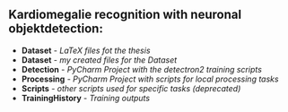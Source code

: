 ## Kardiomegalie recognition with neuronal objektdetection:

- **Dataset** - *LaTeX files fot the thesis*
- **Dataset** - *my created files for the Dataset*
- **Detection** - *PyCharm Project with the detectron2 training scripts*
- **Processing** - *PyCharm Project with scripts for local processing tasks*
- **Scripts** - *other scripts used for specific tasks (deprecated)*
- **TrainingHistory** - *Training outputs*
